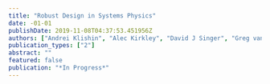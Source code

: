 ```yaml
---
title: "Robust Design in Systems Physics"
date: -01-01
publishDate: 2019-11-08T04:37:53.451956Z
authors: ["Andrei Klishin", "Alec Kirkley", "David J Singer", "Greg van Anders"]
publication_types: ["2"]
abstract: ""
featured: false
publication: "*In Progress*"
---
```


